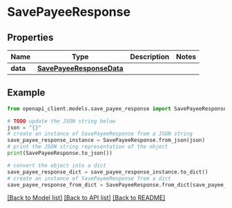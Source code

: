 # SavePayeeResponse


## Properties

Name | Type | Description | Notes
------------ | ------------- | ------------- | -------------
**data** | [**SavePayeeResponseData**](SavePayeeResponseData.md) |  | 

## Example

```python
from openapi_client.models.save_payee_response import SavePayeeResponse

# TODO update the JSON string below
json = "{}"
# create an instance of SavePayeeResponse from a JSON string
save_payee_response_instance = SavePayeeResponse.from_json(json)
# print the JSON string representation of the object
print(SavePayeeResponse.to_json())

# convert the object into a dict
save_payee_response_dict = save_payee_response_instance.to_dict()
# create an instance of SavePayeeResponse from a dict
save_payee_response_from_dict = SavePayeeResponse.from_dict(save_payee_response_dict)
```
[[Back to Model list]](../README.md#documentation-for-models) [[Back to API list]](../README.md#documentation-for-api-endpoints) [[Back to README]](../README.md)


